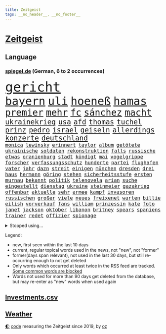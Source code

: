 ```yaml
---
title: Zeitgeist
tags: __no_header__, __no_footer__
---
```


# [Zeitgeist](https://oliz.io/zeitgeist/)

## Language

<h3><a href="https://www.spiegel.de" target="_blank">spiegel.de</a> (German, 6 to 2 occurrences)</h3>
<p style="font-family:monospace">
<span style="font-size:32pt"><a href="news_links.html#gericht" class="current">gericht</a></span>
<br>
<span style="font-size:27pt"><a href="news_links.html#bayern" class="current">bayern</a></span>
<span style="font-size:27pt"><a href="news_links.html#uli" class="current">uli</a></span>
<span style="font-size:27pt"><a href="news_links.html#hoeneß" class="current">hoeneß</a></span>
<span style="font-size:27pt"><a href="news_links.html#hamas" class="current">hamas</a></span>
<br>
<span style="font-size:22pt"><a href="news_links.html#premier" class="current">premier</a></span>
<span style="font-size:22pt"><a href="news_links.html#mehr" class="current">mehr</a></span>
<span style="font-size:22pt"><a href="news_links.html#fc" class="current">fc</a></span>
<span style="font-size:22pt"><a href="news_links.html#sánchez" class="new">sánchez</a></span>
<span style="font-size:22pt"><a href="news_links.html#macht" class="current">macht</a></span>
<br>
<span style="font-size:17pt"><a href="news_links.html#ukrainekrieg" class="current">ukrainekrieg</a></span>
<span style="font-size:17pt"><a href="news_links.html#usa" class="current">usa</a></span>
<span style="font-size:17pt"><a href="news_links.html#afd" class="current">afd</a></span>
<span style="font-size:17pt"><a href="news_links.html#thomas" class="current">thomas</a></span>
<span style="font-size:17pt"><a href="news_links.html#tuchel" class="current">tuchel</a></span>
<span style="font-size:17pt"><a href="news_links.html#prinz" class="current">prinz</a></span>
<span style="font-size:17pt"><a href="news_links.html#pedro" class="current">pedro</a></span>
<span style="font-size:17pt"><a href="news_links.html#israel" class="current">israel</a></span>
<span style="font-size:17pt"><a href="news_links.html#geiseln" class="current">geiseln</a></span>
<span style="font-size:17pt"><a href="news_links.html#allerdings" class="current">allerdings</a></span>
<span style="font-size:17pt"><a href="news_links.html#konzerte" class="current">konzerte</a></span>
<span style="font-size:17pt"><a href="news_links.html#deutschland" class="current">deutschland</a></span>
<br>
<span style="font-size:12pt"><a href="news_links.html#monica" class="current">monica</a></span>
<span style="font-size:12pt"><a href="news_links.html#lewinsky" class="current">lewinsky</a></span>
<span style="font-size:12pt"><a href="news_links.html#erinnert" class="current">erinnert</a></span>
<span style="font-size:12pt"><a href="news_links.html#taylor" class="current">taylor</a></span>
<span style="font-size:12pt"><a href="news_links.html#album" class="current">album</a></span>
<span style="font-size:12pt"><a href="news_links.html#getötete" class="current">getötete</a></span>
<span style="font-size:12pt"><a href="news_links.html#ukrainische" class="current">ukrainische</a></span>
<span style="font-size:12pt"><a href="news_links.html#soldaten" class="current">soldaten</a></span>
<span style="font-size:12pt"><a href="news_links.html#rekonstruktion" class="current">rekonstruktion</a></span>
<span style="font-size:12pt"><a href="news_links.html#falls" class="current">falls</a></span>
<span style="font-size:12pt"><a href="news_links.html#russische" class="current">russische</a></span>
<span style="font-size:12pt"><a href="news_links.html#etwas" class="current">etwas</a></span>
<span style="font-size:12pt"><a href="news_links.html#oranienburg" class="current">oranienburg</a></span>
<span style="font-size:12pt"><a href="news_links.html#stadt" class="current">stadt</a></span>
<span style="font-size:12pt"><a href="news_links.html#kündigt" class="current">kündigt</a></span>
<span style="font-size:12pt"><a href="news_links.html#mai" class="current">mai</a></span>
<span style="font-size:12pt"><a href="news_links.html#vogelgrippe" class="new">vogelgrippe</a></span>
<span style="font-size:12pt"><a href="news_links.html#forscher" class="current">forscher</a></span>
<span style="font-size:12pt"><a href="news_links.html#verfassungsschutz" class="current">verfassungsschutz</a></span>
<span style="font-size:12pt"><a href="news_links.html#hunderte" class="current">hunderte</a></span>
<span style="font-size:12pt"><a href="news_links.html#partei" class="current">partei</a></span>
<span style="font-size:12pt"><a href="news_links.html#flughafen" class="current">flughafen</a></span>
<span style="font-size:12pt"><a href="news_links.html#vater" class="current">vater</a></span>
<span style="font-size:12pt"><a href="news_links.html#jahr" class="current">jahr</a></span>
<span style="font-size:12pt"><a href="news_links.html#dazn" class="new">dazn</a></span>
<span style="font-size:12pt"><a href="news_links.html#streit" class="current">streit</a></span>
<span style="font-size:12pt"><a href="news_links.html#einigen" class="current">einigen</a></span>
<span style="font-size:12pt"><a href="news_links.html#münchen" class="current">münchen</a></span>
<span style="font-size:12pt"><a href="news_links.html#dresden" class="current">dresden</a></span>
<span style="font-size:12pt"><a href="news_links.html#drei" class="current">drei</a></span>
<span style="font-size:12pt"><a href="news_links.html#haus" class="current">haus</a></span>
<span style="font-size:12pt"><a href="news_links.html#hermann" class="new">hermann</a></span>
<span style="font-size:12pt"><a href="news_links.html#göring" class="new">göring</a></span>
<span style="font-size:12pt"><a href="news_links.html#stehen" class="current">stehen</a></span>
<span style="font-size:12pt"><a href="news_links.html#sicherheitsstufe" class="new">sicherheitsstufe</a></span>
<span style="font-size:12pt"><a href="news_links.html#ersten" class="current">ersten</a></span>
<span style="font-size:12pt"><a href="news_links.html#murnau" class="new">murnau</a></span>
<span style="font-size:12pt"><a href="news_links.html#bekannt" class="current">bekannt</a></span>
<span style="font-size:12pt"><a href="news_links.html#politik" class="current">politik</a></span>
<span style="font-size:12pt"><a href="news_links.html#telenovela" class="new">telenovela</a></span>
<span style="font-size:12pt"><a href="news_links.html#arian" class="new">arian</a></span>
<span style="font-size:12pt"><a href="news_links.html#suche" class="current">suche</a></span>
<span style="font-size:12pt"><a href="news_links.html#eingestellt" class="current">eingestellt</a></span>
<span style="font-size:12pt"><a href="news_links.html#dienstag" class="current">dienstag</a></span>
<span style="font-size:12pt"><a href="news_links.html#ukraine" class="current">ukraine</a></span>
<span style="font-size:12pt"><a href="news_links.html#steinmeier" class="current">steinmeier</a></span>
<span style="font-size:12pt"><a href="news_links.html#gazakrieg" class="current">gazakrieg</a></span>
<span style="font-size:12pt"><a href="news_links.html#offenbar" class="current">offenbar</a></span>
<span style="font-size:12pt"><a href="news_links.html#aktuelle" class="current">aktuelle</a></span>
<span style="font-size:12pt"><a href="news_links.html#sehr" class="current">sehr</a></span>
<span style="font-size:12pt"><a href="news_links.html#armee" class="current">armee</a></span>
<span style="font-size:12pt"><a href="news_links.html#kampf" class="current">kampf</a></span>
<span style="font-size:12pt"><a href="news_links.html#invasoren" class="new">invasoren</a></span>
<span style="font-size:12pt"><a href="news_links.html#russischen" class="current">russischen</a></span>
<span style="font-size:12pt"><a href="news_links.html#großer" class="current">großer</a></span>
<span style="font-size:12pt"><a href="news_links.html#viele" class="current">viele</a></span>
<span style="font-size:12pt"><a href="news_links.html#neues" class="current">neues</a></span>
<span style="font-size:12pt"><a href="news_links.html#freixenet" class="new">freixenet</a></span>
<span style="font-size:12pt"><a href="news_links.html#warten" class="current">warten</a></span>
<span style="font-size:12pt"><a href="news_links.html#billie" class="current">billie</a></span>
<span style="font-size:12pt"><a href="news_links.html#eilish" class="current">eilish</a></span>
<span style="font-size:12pt"><a href="news_links.html#vorverkauf" class="new">vorverkauf</a></span>
<span style="font-size:12pt"><a href="news_links.html#fans" class="current">fans</a></span>
<span style="font-size:12pt"><a href="news_links.html#william" class="current">william</a></span>
<span style="font-size:12pt"><a href="news_links.html#prinzessin" class="current">prinzessin</a></span>
<span style="font-size:12pt"><a href="news_links.html#kate" class="current">kate</a></span>
<span style="font-size:12pt"><a href="news_links.html#foto" class="current">foto</a></span>
<span style="font-size:12pt"><a href="news_links.html#janet" class="current">janet</a></span>
<span style="font-size:12pt"><a href="news_links.html#jackson" class="current">jackson</a></span>
<span style="font-size:12pt"><a href="news_links.html#oktober" class="current">oktober</a></span>
<span style="font-size:12pt"><a href="news_links.html#libanon" class="current">libanon</a></span>
<span style="font-size:12pt"><a href="news_links.html#britney" class="current">britney</a></span>
<span style="font-size:12pt"><a href="news_links.html#spears" class="current">spears</a></span>
<span style="font-size:12pt"><a href="news_links.html#spaniens" class="current">spaniens</a></span>
<span style="font-size:12pt"><a href="news_links.html#trainer" class="current">trainer</a></span>
<span style="font-size:12pt"><a href="news_links.html#redet" class="current">redet</a></span>
<span style="font-size:12pt"><a href="news_links.html#offizier" class="current">offizier</a></span>
<span style="font-size:12pt"><a href="news_links.html#spionage" class="current">spionage</a></span>
</p>
<details>
<summary>Stopped using...</summary>
<p class="former" style="font-size:12pt">
kino(1285) nationen(1285) beschreibt(1284) gründer(1284) konfrontiert(1284) 2000(1283) bewerber(1283) entwicklungen(1283) haftstrafe(1283) klaren(1283) äußern(1283) durchsetzen(1282) jemand(1282) tiefe(1282) äußerungen(1282) atmosphäre(1281) büros(1281) favoriten(1281) vorsitzenden(1281) überlebte(1281) ard(1280) illegalen(1280) regen(1280) trauer(1280) uspräsidenten(1280) verlängern(1280) verschoben(1280) angeblichen(1279) beachten(1279) flüchtlinge(1279) gemeldet(1279) künftigen(1279) nachfolge(1279) nachfolger(1279) persönliche(1279) portugal(1279) rand(1279) berufung(1278) gefährlichen(1278) kabinett(1278) rest(1278) sprache(1278) beispielen(1277) kolumnist(1277) kraftvoll(1277) nigeria(1277) normal(1277) protestiert(1277) radikale(1277) rückschlag(1277) schwedische(1277) coronavirus(1276) dokumente(1276) einstigen(1276) hunderttausende(1276) klima(1276) längere(1276) nein(1276) sports(1276) stolz(1276) städte(1276) weder(1276) zuversicht(1276) benzin(1275) nominiert(1275) ungarns(1275) engagement(1274) i(1274) jüngeren(1274) lebte(1274) warschau(1274) wirtschaftlichen(1274) institut(1273) kollaps(1273) null(1273) schwierigkeiten(1273) strecke(1273) vergessen(1273) nordsee(1272) teilnehmer(1272) trainieren(1272) 50000(1271) erkrankung(1271) fußballprofi(1271) mitteln(1271) oliver(1271) weite(1271) zählen(1271) gehalten(1270) übernahme(1270) vertrauen(1269) erfunden(1268) schüssen(1268) verpasst(1268) ausmaß(1267) missbraucht(1267) weckt(1267) überholt(1267) halb(1265) gewinn(1264) vorgestellt(1264) holocaust(1263) kim(1262) mieten(1261) sozialdemokraten(1259) parallelen(1258) umgeht(1258) eigenes(1257) abgelehnt(1256) offenbart(1256) führenden(1255) not(1255) schießen(1255) bestmarke(1251) entschuldigung(1249) versorgung(1245) herausforderungen(1236) verpasste(1234) ära(1232) missbrauchs(1221) hitler(1218) heidelberg(1189) rein(1136) enthalten(1086) verlag(1086) charles(1082) drohende(1038) kolumbien(1034) ausnahme(1021) gremium(986) polnischen(983) wellen(980) ukrainischer(974) schwarz(966) haushalt(954) gehälter(943) fifa(942) games(926) millionenhöhe(920) demo(919) krankenkassen(914) jährlich(908) empfehlen(905) hendrik(902) 41(893) härte(889) stadtteil(885) fußballs(876) coaching(872) laura(866) außenministerium(863) weiten(834) gefechte(832) bat(830) zusammenhalt(817) bonn(811) explosionen(810) streik(803) umfragen(793) samt(773) jennifer(768) gebiete(763) schneiden(760) lindners(753) starkes(744) wall(736) jack(718) hammer(710) dahin(705) export(705) suchte(693) chefs(685) debattiert(685) zufrieden(684) stockholm(681) schwächen(679) iii(677) sexuell(667) misshandelt(662) wozu(655) jemals(653) partnerin(650) entschuldigen(644) fassungslos(639) eigentliche(627) studentin(609) ganzes(604) herunter(598) töne(594) verstöße(594) lula(589) angeblicher(587) nackt(587) kita(585) erzielte(584) nutzern(575) quer(565) angreifen(564) kollege(562) eingeschaltet(561) direktor(555) future(553) spaltet(548) taucher(534) sam(531) umfassende(526) abgeben(522) überzeugte(521) bewirken(515) ausgemacht(514) spielzeug(514) one(513) 500000(512) bedienen(512) ig(509) metall(509) singt(505) mitgliedern(503) überlebende(502) dfbelf(496) strafanzeige(491) durcheinander(490) kurzzeitig(488) mächtige(487) gekündigt(480) rammt(476) kulturkampf(475) jung(467) geschwister(465) umstrittener(465) passanten(463) gebühren(462) plätze(459) wohlstand(456) statistik(455) fahrbahn(443) wettlauf(439) jene(436) kleinere(431) 140(428) bär(425) panik(421) 130(419) 51(419) attackieren(419) loswerden(417) stillstand(415) wahlsieger(415) vereinten(411) arbeitskampf(410) geschnappt(410) gala(409) instituts(409) ausflug(407) menschliche(406) rio(400) ankommen(397) gestreikt(394) wagenknechts(394) transformation(389) hollywoodstar(384) bezieht(382) denkmal(380) dürren(380) parteichefin(377) w(377) geschwächt(376) sofortiger(376) 2027(373) heimlich(371) produkt(368) gekürt(367) linkspartei(367) drohte(365) 13jährige(364) lebenden(360) arbeitswelt(356) lina(356) solar(356) staatsbürger(356) einsturz(355) stuft(355) massenhaft(353) beine(351) kolleginnen(351) gedenkt(350) luxus(349) belgische(344) ikone(343) auffällig(341) expertengremium(341) beteiligte(334) gelernt(334) berühmtesten(333) miese(333) filmbranche(332) radikalisierung(331) infolge(330) institute(330) heiklen(329) 9(327) drang(327) massen(323) beruft(321) finger(321) vogel(320) blicke(319) dietmar(319) neuwahlen(319) ankurbeln(317) popp(316) achtjährige(315) bekennt(315) entgehen(315) open(314) würdigung(307) leichte(304) blockierte(303) abenteuer(301) bundesagentur(301) trauma(295) bundesarbeitsgericht(294) milliardenschweren(293) missstände(293) busfahrer(292) reiner(292) bartsch(290) vorlegen(289) spaghetti(286) gesellschaftliche(285) pass(282) 30jähriger(281) anteile(281) landeshauptstadt(280) massiver(278) nationalteam(278) werner(278) strafverfahren(277) zutaten(276) dfbfrauen(275) burger(273) essener(273) arbeitslosen(272) goldene(269) kooperiert(269) sicherheitsmaßnahmen(266) realistisch(261) kugel(258) erstaunlich(257) exemplar(257) geglückt(257) terroranschläge(257) argentiniens(256) geleistet(256) iphone(256) andré(255) jemen(255) angabe(254) rätselt(254) costa(251) entstand(250) kindesmissbrauch(250) südkoreanische(247) unerwartete(247) monatelange(246) inka(245) geprüft(243) recherche(243) beschwört(240) debütant(240) digitalen(239) reinen(239) chancenlos(237) sichergestellt(237) exfrau(235) hebel(235) verglichen(234) fußballweltverband(233) andauern(232) roter(232) ticketpreise(232) tätig(231) goldenen(229) unbeeindruckt(228) hall(226) betrag(225) makeup(225) karrierecoach(224) franziska(223) rätselhafte(223) british(222) spezialeinheit(222) gewechselt(221) jugendorganisation(218) reformiert(215) rki(215) morgenstunden(211) attentäter(208) verbannen(207) beschwert(206) düsteren(206) glänzt(206) son(205) 23jährigen(204) digitaler(204) müde(203) noten(203) tauchen(203) horst(201) sexualisierten(201) appellieren(199) linkenpolitiker(199) mitmenschen(198) angeführt(196) berüchtigte(196) kritikerin(195) erstaunliche(194) kubicki(194) reifen(194) widmete(193) baute(192) denver(192) spurlos(192) ultrarechten(192) weitreichenden(190) demos(189) geschäftspartner(188) grenzregion(187) längerem(187) protestierenden(187) gerechnet(186) tolle(186) 54jähriger(185) einlegen(185) bahnsteig(184) betriebsrat(184) sanierung(184) militäroffensive(183) bist(182) mittwochmorgen(182) wütend(182) kanadier(181) südchinesischen(181) belgrad(178) betrugsprozess(178) irreguläre(178) effenbergbank(177) gefüllt(177) schmalkalden(177) absichtlich(176) geregelt(176) husten(175) schuster(175) größenwahn(174) tanzen(174) unterscheidet(174) angerufen(173) beteiligung(173) exemplare(173) geschleudert(173) überfüllten(173) neukölln(172) stadtzentrum(172) krebsdiagnose(171) uneins(166) bodenoffensive(165) gewähren(165) normale(165) angeschlagen(164) raketenbeschuss(164) spender(164) überfielen(164) strikte(163) eingedrungen(162) nordwesten(162) regierungserklärung(160) vulkanausbruch(160) angespannten(159) gebraucht(158) solange(158) club(157) cottbus(157) fdpvize(157) flensburg(157) enttäuschen(156) luxushotel(156) raketenangriffen(156) versammelt(156) lufthansatochter(155) staatssekretärin(154) warnstreiks(154) mogelpackung(153) versperrt(153) autonomiebehörde(152) düpiert(149) exportiert(149) südchinesisches(149) überdenken(149) häme(148) unterschätzt(148) bahnkunden(147) crown(147) freiem(147) furchtbar(147) gefeierte(147) unikliniken(147) claus(146) einschnitte(146) gdlchef(146) lernte(146) lokführergewerkschaft(146) netzbetreiber(146) veränderung(146) weselsky(146) nationalmannschaftskapitän(145) sicherung(145) anreize(144) db(144) bewacht(143) erwünscht(143) kanzlerkandidat(143) neffe(143) oppositionspartei(143) evan(142) weitem(142) spendet(141) 60000(140) gesundheitsbehörde(140) kolumbiens(140) spdfraktionschef(140) sprit(140) haderte(139) ausrufezeichen(138) bauer(138) bedingt(138) geräten(138) staatsoberhaupt(138) bezahlung(137) 240(136) sammelte(136) portugals(135) bundesverfassungsgerichts(134) eingestürzten(134) kündigungen(134) lokführern(134) stichwaffe(134) lebensstil(133) nürnberger(133) verlagern(133) diverse(132) brutalität(131) clarke(131) freikommen(131) gazas(131) genozid(131) psychologe(131) jesus(129) toleranz(129) dfbteam(128) mileis(128) verstaatlichung(128) damaligen(127) janeiro(127) mutmaßlichem(127) durchgang(126) ernsthaft(126) mehrwertsteuersatz(125) orbáns(125) taugt(125) fördere(124) geplantes(124) vernunft(123) versteigern(123) flaggen(122) skigebiet(122) gebilligt(121) gershkovich(121) genügend(120) landwirtschaftsminister(119) odessa(119) vermittlungsausschuss(119) wachstumschancengesetz(119) argument(118) berufsgruppen(118) neuseelands(118) portemonnaie(118) tina(118) belegschaft(117) christliche(117) dauerkrise(117) heimischen(117) sängerinnen(117) agnes(116) dorthin(116) ehefrauen(116) straftäter(116) erstarken(115) güterverkehr(114) merken(114) stoffe(114) zeitdruck(114) förderprogramme(113) catherine(112) donnerstagmorgen(112) fabrik(112) gespart(112) hebamme(112) natopartnern(112) strompreisen(112) blockbuster(111) buchempfehlungen(111) gesamtweltcup(111) grundgesetzänderung(111) haut(111) einstufung(110) harvard(110) konstantin(110) teppich(110) zeitalter(110) beigelegt(109) falle(109) roberts(109) umfangreiche(109) versteht(109) inhaftierten(108) masterplan(108) onlinehändler(108) aktiviert(107) präsidentschaftswahlen(107) teamkollegen(107) abende(106) amtierende(106) brasilianische(106) eiskunstlauf(106) vorsitz(106) beschränken(105) inhaftiert(105) materie(105) kernenergie(104) münzen(104) verzicht(104) 1945(103) grandslamsiegerin(103) interessieren(103) shoppingapp(103) temu(103) tiefsten(103) whistleblower(103) wohnhausbrand(103) bill(102) humanitärer(102) prägende(102) schritte(102) verkünden(102) zunehmende(102) angezweifelt(101) anzugreifen(101) dreyer(101) gezahlt(101) postete(101) toni(101) agrardiesel(100) center(100) kroos(100) belastungen(99) mikro(99) länderkammer(98) medienhäuser(98) ranghohe(98) scorsese(98) viereinhalb(98) bernhard(97) designs(97) high(97) maersk(97) meistgehörten(97) normalerweise(97) cavallo(96) banksy(95) erkranken(95) vorgänge(95) belgorod(94) saunen(94) uspräsidentschaftswahl(94) westukraine(94) socken(93) spitzenwerte(93) talk(93) verwendung(93) barack(92) gleichberechtigung(92) 118(91) begegnen(91) eughurteil(91) hausbesitzer(91) massenweise(91) seoul(91) dämon(90) fossil(90) gaspreise(90) hamasführer(90) hoheitsansprüche(90) huthimilizen(90) meeresgebiet(90) transaktion(90) eigentum(89) kinderpornografie(89) lautet(89) preiswerte(89) starre(89) verknüpfen(89) überschatten(89) 136(88) ammergauer(88) brennende(88) duolingo(88) fritz(88) jeans(88) wundersame(88) 1980(87) mobile(87) niedriger(87) wofür(87) bekennerschreiben(86) brettspiel(86) hindeuten(86) pazifik(86) terrorverdächtige(86) vorm(86) abfahrt(85) altbau(85) brasilianer(85) britin(85) cdu/csu(85) inflationsausgleich(85) luftraumverletzung(85) oregon(85) 53jähriger(84) generalstabschef(84) kommando(84) neuwahl(84) regalen(84) wilhelm(84) bienen(83) browser(83) derart(83) leichtes(83) umarmt(83) zugunglück(83) abbringen(82) ardserie(82) exmann(82) hintern(82) sparpläne(82) badenwürttembergischen(81) elisabeth(81) ferien(81) helme(81) blockaden(80) freistellung(80) knospen(80) besänftigen(79) chrome(79) expolizist(79) opferzahlen(79) schmecken(79) brüllende(78) gefürchtet(78) murray(78) stromausfälle(78) anreiz(77) erstatten(77) generals(77) hoteliers(77) livestreams(77) mehrjährige(77) privates(77) protestierende(77) stau(77) täters(77) zero(77) dreh(76) gepäck(76) hermès(76) justizministerium(76) kollabierten(76) remigration(76) remigrationstreffen(76) rückwirkend(76) stürmten(76) testspiele(76) usuniversität(76) verließen(76) wechselhaft(76) zulasten(76) 2009(75) christdemokrat(75) cnn(75) gewaltiger(75) giftigsten(75) glücklose(75) hebei(75) himmels(75) homöopathie(75) homöopathische(75) luca(75) medizinisches(75) schusswaffen(75) zögerlich(75) überfüllte(75) a9(74) alaskaairlinesboeing(74) einigem(74) agrarprodukte(73) bodenpersonal(73) energieministerin(73) magull(73) binneni(72) etlicher(72) parallelwelt(72) vorankommen(72) ausgang(71) frühes(71) gekracht(71) marlene(71) weltpolitik(71) agrardieselsubventionen(70) bauerndemos(70) flugtaxis(70) gras(70) grundsatz(70) komplexen(70) saul(70) sexarbeiterin(70) taurus(70) uskonkurrenten(70) verschlingt(70) anwaltskosten(69) dominant(69) gleichaltrigen(69) jasna(69) modernes(69) mäzen(69) rallye(69) reemtsma(69) sozialforschung(69) überraschen(69) burkhard(68) gegenmaßnahmen(68) scheidet(68) szenario(68) terrormiliz(68) argumente(67) entlastungen(67) getreide(67) krebskrank(67) lautstark(67) neuheiten(67) stöbern(67) unbezahlbar(67) ausprobieren(66) finanzielle(66) hochrangige(66) mails(66) mitteilte(66) tarifstreits(66) vergleichbare(66) 2050(65) abwehren(65) funktion(65) shein(65) unwort(65) volksbank(65) werks(65) zerrissen(65) anonymen(64) do(64) gefühlen(64) grandslamturnier(64) grünenministerin(64) hauptgründe(64) kommunisten(64) lästert(64) palmen(64) pandas(64) perfekter(64) riesenslalom(64) asiatischen(63) aufgespürt(63) biodiesel(63) wohlstands(63) blenden(62) ergangen(62) gegenentwurf(62) gelegentlich(62) lifte(62) russisch(62) smarter(62) zusammenhängen(62) bezogen(61) hose(61) korallenriffe(61) riegel(61) wohnungsbrand(61) aryna(60) bedanken(60) mediathek(60) sabalenka(60) stadtgebiet(60) wirtschaftsschwäche(60) ärztliche(60) anwalts(59) gigaset(59) paukt(59) sicherheitsdienst(59) wunschliste(59) 19jähriger(58) altmeister(58) auswechseln(58) sacha(58) solches(58) spendensammeln(58) streamerin(58) twitch(58) vermieter(58) verübte(58) zeugnis(58) besonderer(57) mähroboter(57) studiert(57) bestreikt(56) french(56) grotesk(56) influencerinnen(56) umweltaktivisten(56) wilson(56) bildungssystem(55) geparkte(55) umgekehrt(55) verteidigungsplan(55) atemnot(54) reichenhall(54) sapiens(54) ausfahrt(53) cyrus(53) menschheitsgeschichte(53) miley(53) rückstände(53) unkonzentriert(53) verbraucherschutz(53) wildschwein(53) achtungserfolg(52) augenzeugin(52) auslieferung(52) fraglich(52) parlamentspräsidentin(52) schrift(52) bedeutendsten(51) maßstäbe(51) passat(51) verschwindet(51) achtzigern(50) elterngeldreform(50) erkrankten(50) glückte(50) alternativlos(49) assange(49) wikileaksgründers(49) wochenlanger(49) zauber(49) ächzt(49) augenzeugen(48) ausgehandelte(48) beliefert(48) bundesstraße(48) geschwindigkeit(48) hanna(48) jahrzehntelange(48) kostüm(48) popikone(48) vergütung(48) ausgewählte(47) extinguishers(47) lufthansabodenpersonal(47) partnern(47) sinkenden(47) tee(47) tyre(47) usareise(47) verirrte(47) widerstände(47) 180000(46) gebote(46) absolviert(45) compact(45) herkömmliche(45) uswahlkampf(45) vermittler(45) weimarer(45) compactmagazin(44) einfachste(44) eurer(44) geiseldrama(44) lea(44) vorgetäuschten(44) hygiene(43) ideologie(43) nickel(43) quarantäne(43) spontan(43) befürchtungen(42) gutbehrami(42) klärt(42) kremlkritikers(42) lara(42) schweizerin(42) terrors(42) wahrnehmen(42) einfacher(41) genz(41) lohnausgleich(41) aktenzeichen(40) erhältlich(40) hereingefallen(40) kostenlosen(40) mordvorwürfe(40) passant(40) rückgabe(40) 28jährigen(39) altersgrenze(39) aufheben(39) ewigkeit(39) haftet(39) intensive(39) klischees(39) sabine(39) angesagt(38) aufpreis(38) clinton(38) fußballbundesligisten(38) geheimdiensten(38) originelle(38) sophia(38) unionschef(38) verletzungsbedingt(38) verpflichtungen(38) betriebsratswahl(37) bizarre(37) herrn(37) sumoringer(37) washingtons(37) bear(36) berufsleben(36) ergebnislos(36) euagrarpolitik(36) gewalttat(36) netten(36) sportartikelhersteller(36) topmodel(36) brasília(35) rollstuhl(35) schwerem(35) vertragen(35) abwesenheit(34) ausrasten(34) mehrwertsteuersenkung(34) verstorben(34) wildes(34) abwechslung(33) fotografiert(33) hausmeister(33) komponenten(33) persönliches(33) pfütze(33) rheinmetall(33) sportevents(33) vizebürgermeister(33) wikileaksgründer(33) alpha(32) dani(32) hysterische(32) klarmachen(32) skifahrerin(32) stabile(32) urban(32) vorgegangen(32) entkommt(31) komponist(31) lahmt(31) landesverrat(31) umgekippt(31) country(30) kremltruppen(30) kusminow(30) rückruf(30) tränende(30) börsengang(29) fing(29) havarie(29) minderheitsregierung(29) organ(29) pendelt(29) thcgrenzwert(29) täuschen(29) ali(28) bedrohten(28) biopics(28) deserteur(28) exfußballer(28) familienangehörige(28) kinderbüchern(28) krachte(28) niederländisches(28) philippinisches(28) rafterroristen(28) salzburg(28) einsammeln(27) ernstvolker(27) lohnsteigerungen(27) reddit(27) vermutung(27) absichten(26) absperrungen(26) barbiefilm(26) horrorszenario(26) hotspur(26) internen(26) kriegsversehrten(26) masern(26) seiler(26) tottenham(26) bahnt(25) indirekt(25) kippte(25) löhne(25) optimal(25) verbrechens(25) verwundbar(25) wohnheim(25) dfbfunktionäre(24) schmerzhafte(24) speicherung(24) traditionell(24) vertritt(24) zerbrachen(24) grundschüler(23) verstörenden(23) ambitionierte(22) datenschutzbehörde(22) douglas(22) einigkeit(22) erfolgsaussichten(22) hansböcklerstiftung(22) jamal(22) komplizen(22) musiala(22) nemesis(22) raffinerie(22) richtlinien(22) strebte(22) theo(22) zwanziger(22) aufregende(21) benötige(21) flüchtlingen(21) forschungsinstitute(21) huthiangriff(21) kürze(21) treppenhaus(21) trinkwasser(21) vaterschaftsurlaub(21) verurteilter(21) krankheitserreger(20) rosiges(20) cochefin(19) huthidrohnenangriff(19) idaho(19) verlagen(19) weltsicherheitsrat(19) übernachtet(19) alleingang(18) cambridge(18) ersatz(18) steilvorlage(18) feministische(17) jünger(17) beitragszahler(16) gattung(16) lacht(16) montenegro(16) rennens(16) taurusleak(16) wandels(16) 38jährige(15) australischen(15) dianas(15) lenker(15) pille(15) sulayem(15) ferkel(14) gebunden(14) hinterlegt(14) lagerfeld(14) todesstoß(14) verteidigungsausschusses(14) chatnachrichten(13) looks(13) populismus(13) rupert(13) verkehrsministerium(13) bankmanfried(12) flughafens(12) ftx(12) schlichter(12) titanic(12) 01(11) buchstäblich(11) kulinarik(11) schulkinder(11) wolken(11)
</p>
</details>
<p>Legend:
<ul>
<li><span class="new">new</span>, first seen within the last 10 days</li>
<li><span class="current">current</span>, regular topical words used in the news, not "new", not "former"</li>
<li><span class="former">former(days span relevant)</span>, not used in the last 30 days, but still re-occurring enough to not get deleted</li>
<li>Only words which occurred at least twice in the RSS feed are tracked. <a href="language/filters.py">Some common words are blocked</a></li>
<li>Words not used for more than 90 days get deleted from the database, but may re-enter as "new" words when used again</li>
</ul>
</p>

## [Investments](investments.html)[.csv](investments.csv)

## [Weather](weather.html)

<footer>
<a href="javascript:toggleTheme()" class="nav">🌓</a>
<a href="https://github.com/ooz/zeitgeist">code</a> measuring the Zeitgeist since 2019, by <a href="https://oliz.io">oz</a>
</footer>
